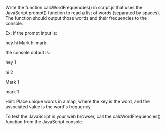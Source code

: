 Write the function calcWordFrequencies() in script.js that uses the JavaScript prompt() function to read a list of words (separated by spaces). The function should output those words and their frequencies to the console.

Ex: If the prompt input is:

hey hi Mark hi mark

the console output is:

hey 1

hi 2

Mark 1

mark 1

Hint: Place unique words in a map, where the key is the word, and the associated value is the word's frequency.

To test the JavaScript in your web browser, call the calcWordFrequencies() function from the JavaScript console.
